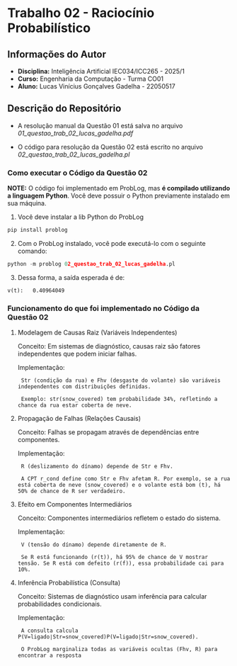 # Trabalho 02 - Raciocínio Probabilístico

## Informações do Autor

- **Disciplina:** Inteligência Artificial IEC034/ICC265 - 2025/1
- **Curso:** Engenharia da Computação - Turma CO01
- **Aluno:** Lucas Vinícius Gonçalves Gadelha - 22050517

## Descrição do Repositório

- A resolução manual da Questão 01 está salva no arquivo *01_questao_trab_02_lucas_gadelha.pdf*

- O código para resolução da Questão 02 está escrito no arquivo *02_questao_trab_02_lucas_gadelha.pl*

### Como executar o Código da Questão 02

**NOTE:** O código foi implementado em ProbLog, mas **é compilado utilizando a linguagem Python**. Você deve possuir o Python previamente instalado em sua máquina.

1. Você deve instalar a lib Python do ProbLog

```python
pip install problog
```

2. Com o ProbLog instalado, você pode executá-lo com o seguinte comando:

```python
python -m problog 02_questao_trab_02_lucas_gadelha.pl
```

3. Dessa forma, a saída esperada é de:

```
v(t):   0.40964049
```

### Funcionamento do que foi implementado no Código da Questão 02

1. Modelagem de Causas Raiz (Variáveis Independentes)

    Conceito: Em sistemas de diagnóstico, causas raiz são fatores independentes que podem iniciar falhas.

    Implementação:

        Str (condição da rua) e Fhv (desgaste do volante) são variáveis independentes com distribuições definidas.

        Exemplo: str(snow_covered) tem probabilidade 34%, refletindo a chance da rua estar coberta de neve.

2. Propagação de Falhas (Relações Causais)

    Conceito: Falhas se propagam através de dependências entre componentes.

    Implementação:

        R (deslizamento do dínamo) depende de Str e Fhv.

        A CPT r_cond define como Str e Fhv afetam R. Por exemplo, se a rua está coberta de neve (snow_covered) e o volante está bom (t), há 50% de chance de R ser verdadeiro.

3. Efeito em Componentes Intermediários

    Conceito: Componentes intermediários refletem o estado do sistema.

    Implementação:

        V (tensão do dínamo) depende diretamente de R.

        Se R está funcionando (r(t)), há 95% de chance de V mostrar tensão. Se R está com defeito (r(f)), essa probabilidade cai para 10%.

4. Inferência Probabilística (Consulta)

    Conceito: Sistemas de diagnóstico usam inferência para calcular probabilidades condicionais.

    Implementação:

        A consulta calcula P(V=ligado∣Str=snow_covered)P(V=ligado∣Str=snow_covered).

        O ProbLog marginaliza todas as variáveis ocultas (Fhv, R) para encontrar a resposta

